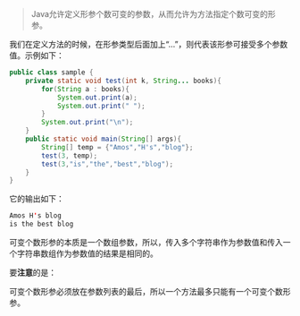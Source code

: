 > Java允许定义形参个数可变的参数，从而允许为方法指定个数可变的形参。

我们在定义方法的时候，在形参类型后面加上“…”，则代表该形参可接受多个参数值。示例如下：

```java
public class sample {
    private static void test(int k, String... books){
        for(String a : books){
            System.out.print(a);
            System.out.print(" ");
        }
        System.out.print("\n");
    }
    public static void main(String[] args){
        String[] temp = {"Amos","H's","blog"};
        test(3, temp);
        test(3,"is","the","best","blog");
    }
}
```
它的输出如下：
```java
Amos H's blog 
is the best blog
```
可变个数形参的本质是一个数组参数，所以，传入多个字符串作为参数值和传入一个字符串数组作为参数值的结果是相同的。

要**注意**的是：

可变个数形参必须放在参数列表的最后，所以一个方法最多只能有一个可变个数形参。
    